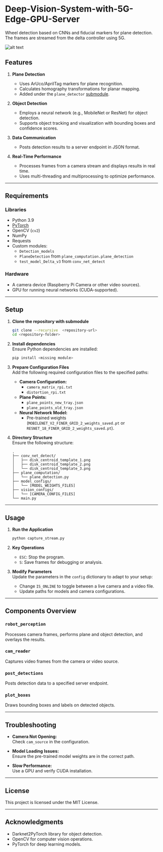 # Deep-Vision-System-with-5G-Edge-GPU-Server
Wheel detection based on CNNs and fiducial markers for plane detection. The frames are streamed from the delta controller using 5G.

![alt text](./assets/plane_detection_demo.gif)

## Features

1. **Plane Detection**
   - Uses ArUco/AprilTag markers for plane recognition.
   - Calculates homography transformations for planar mapping.
   - Added under the `plane_detector` [submodule](https://github.com/david-s-martinez/Automatic-Workspace-Calibration-Based-on-Aruco).

2. **Object Detection**  
   - Employs a neural network (e.g., MobileNet or ResNet) for object detection.
   - Supports object tracking and visualization with bounding boxes and confidence scores.

3. **Data Communication**  
   - Posts detection results to a server endpoint in JSON format.

4. **Real-Time Performance**  
   - Processes frames from a camera stream and displays results in real time.
   - Uses multi-threading and multiprocessing to optimize performance.

---

## Requirements

### Libraries
- Python 3.9
- [PyTorch](https://pytorch.org/)
- OpenCV (`cv2`)
- NumPy
- Requests
- Custom modules:
  - `Detection_models`
  - `PlaneDetection` from `plane_computation.plane_detection`
  - `test_model_Delta_v3` from `conv_net_detect`

### Hardware
- A camera device (Raspberry Pi Camera or other video sources).
- GPU for running neural networks (CUDA-supported).

---

## Setup

1. **Clone the repository with submodule**  
   ```bash
   git clone --recursive  <repository-url>
   cd <repository-folder>
   ```

2. **Install dependencies**  
   Ensure Python dependencies are installed:
   ```bash
   pip install <missing module>
   ```

3. **Prepare Configuration Files**  
   Add the following required configuration files to the specified paths:
   - **Camera Configuration:**
     - `camera_matrix_rpi.txt`
     - `distortion_rpi.txt`
   - **Plane Points:**  
     - `plane_points_new_tray.json`
     - `plane_points_old_tray.json`
   - **Neural Network Model:**  
     - Pre-trained weights (`MOBILENET_V2_FINER_GRID_2_weights_saved.pt` or `RESNET_18_FINER_GRID_2_weights_saved.pt`).

4. **Directory Structure**  
   Ensure the following structure:
   ```
   .
   ├── conv_net_detect/
   │   ├── disk_centroid_template_1.png
   │   ├── disk_centroid_template_2.png
   │   └── disk_centroid_template_3.png
   ├── plane_computation/
   │   └── plane_detection.py
   ├── model_configs/
   │   └── [MODEL_WEIGHTS_FILES]
   ├── vision_configs/
   │   └── [CAMERA_CONFIG_FILES]
   └── main.py
   ```

---

## Usage

1. **Run the Application**  
   ```bash
   python capture_stream.py
   ```

2. **Key Operations**  
   - `ESC`: Stop the program.
   - `S`: Save frames for debugging or analysis.

3. **Modify Parameters**  
   Update the parameters in the `config` dictionary to adapt to your setup:
   - Change `IS_ONLINE` to toggle between a live camera and a video file.
   - Update paths for models and camera configurations.

---

## Components Overview

### `robot_perception`
Processes camera frames, performs plane and object detection, and overlays the results.

### `cam_reader`
Captures video frames from the camera or video source.

### `post_detections`
Posts detection data to a specified server endpoint.

### `plot_boxes`
Draws bounding boxes and labels on detected objects.

---

## Troubleshooting

- **Camera Not Opening:**  
  Check `cam_source` in the configuration.
  
- **Model Loading Issues:**  
  Ensure the pre-trained model weights are in the correct path.

- **Slow Performance:**  
  Use a GPU and verify CUDA installation.

---

## License

This project is licensed under the MIT License.

---

## Acknowledgments

- Darknet2PyTorch library for object detection.
- OpenCV for computer vision operations.
- PyTorch for deep learning models.